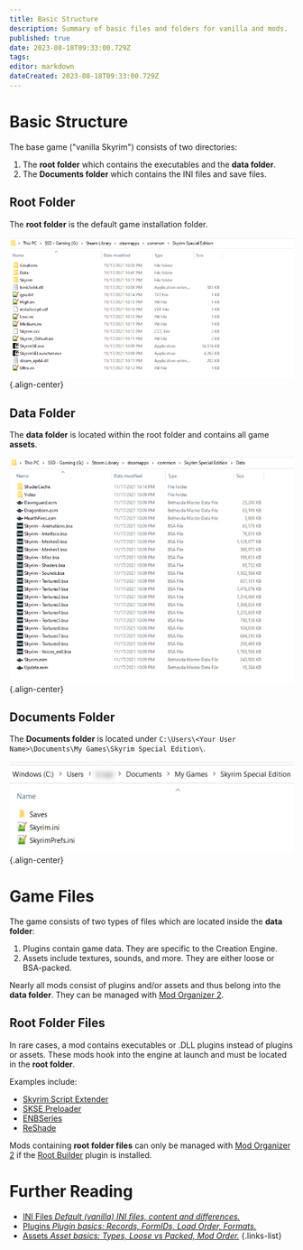```yaml
---
title: Basic Structure
description: Summary of basic files and folders for vanilla and mods.
published: true
date: 2023-08-18T09:33:00.729Z
tags: 
editor: markdown
dateCreated: 2023-08-18T09:33:00.729Z
---
```


# Basic Structure

The base game ("vanilla Skyrim") consists of two directories:

1. The **root folder** which contains the executables and the **data folder**.
2. The **Documents folder** which contains the INI files and save files.

## Root Folder

The **root folder** is the default game installation folder.

![skyrim-root-folder.png](/knowledge-base/skyrim-root-folder.png){.align-center}

## Data Folder

The **data folder** is located within the root folder and contains all game **assets**.

![skyrim-data-folder.png](/knowledge-base/skyrim-data-folder.png){.align-center}

## Documents Folder

The **Documents folder** is located under `C:\Users\<Your User Name>\Documents\My Games\Skyrim Special Edition\`.

![skyrim-documents-folder.png](/knowledge-base/skyrim-documents-folder.png){.align-center}

# Game Files

The game consists of two types of files which are located inside the **data folder**:

1. Plugins contain game data. They are specific to the Creation Engine.
2. Assets include textures, sounds, and more. They are either loose or BSA-packed.

Nearly all mods consist of plugins and/or assets and thus belong into the **data folder**. They can be managed with [Mod Organizer 2](/mo2).

## Root Folder Files

In rare cases, a mod contains executables or .DLL plugins instead of plugins or assets. These mods hook into the engine at launch and must be located in the **root folder**.

Examples include:

- [Skyrim Script Extender](/mod-recommendations/skse)
- [SKSE Preloader](/mod-recommendations/skse)
- [ENBSeries](/mod-recommendations/enbseries)
- [ReShade](/mod-recommendations/reshade)

Mods containing **root folder files** can only be managed with [Mod Organizer 2](/mo2) if the [Root Builder](/mo2/root-builder) plugin is installed.

# Further Reading

- [INI Files *Default (vanilla) INI files, content and differences.*](/knowledge-base/ini-files)
- [Plugins *Plugin basics: Records, FormIDs, Load Order, Formats.*](/knowledge-base/plugins)
- [Assets *Asset basics: Types, Loose vs Packed, Mod Order.*](/knowledge-base/ini-files)
{.links-list}


